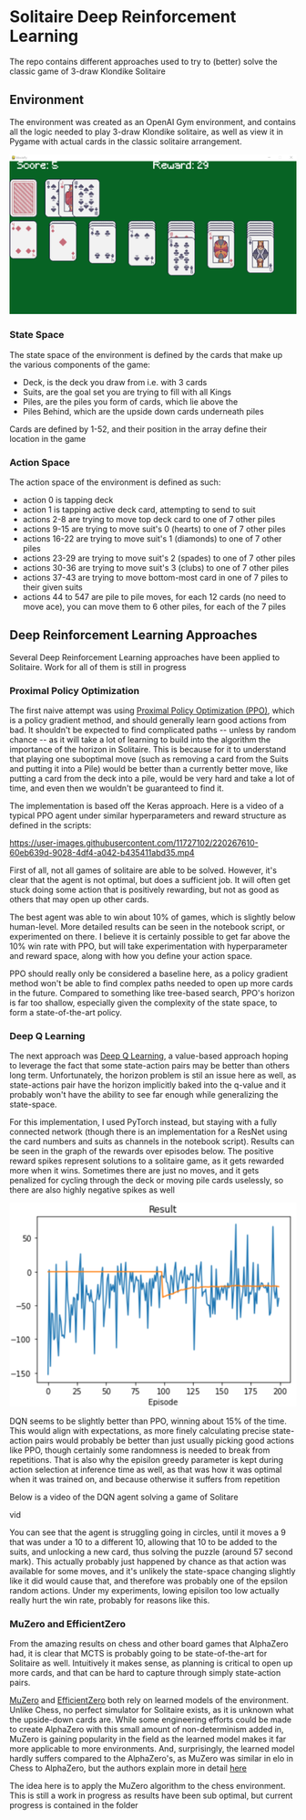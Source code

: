 # Solitaire Deep Reinforcement Learning

The repo contains different approaches used to try to (better) solve the classic game of 3-draw Klondike Solitaire

## Environment

The environment was created as an OpenAI Gym environment, and contains all the logic needed to play 3-draw Klondike solitaire, as well as view it in Pygame with actual cards in the classic solitaire arrangement.

![Solitaire Screen](/img/solitaire-screen.PNG)

### State Space

The state space of the environment is defined by the cards that make up the various components of the game:
- Deck, is the deck you draw from i.e. with 3 cards
- Suits, are the goal set you are trying to fill with all Kings
- Piles, are the piles you form of cards, which lie above the
- Piles Behind, which are the upside down cards underneath piles

Cards are defined by 1-52, and their position in the array define their location in the game

### Action Space

The action space of the environment is defined as such:

- action 0 is tapping deck
- action 1 is tapping active deck card, attempting to send to suit
- actions 2-8 are trying to move top deck card to one of 7 other piles
- actions 9-15 are trying to move suit's 0 (hearts) to one of 7 other piles
- actions 16-22 are trying to move suit's 1 (diamonds) to one of 7 other piles
- actions 23-29 are trying to move suit's 2 (spades) to one of 7 other piles
- actions 30-36 are trying to move suit's 3 (clubs) to one of 7 other piles
- actions 37-43 are trying to move bottom-most card in one of 7 piles to their given suits
- actions 44 to 547 are pile to pile moves, for each 12 cards (no need to move ace), you can move them to 6 other piles, for each of the 7 piles

## Deep Reinforcement Learning Approaches

Several Deep Reinforcement Learning approaches have been applied to Solitaire. Work for all of them is still in progress

### Proximal Policy Optimization

The first naive attempt was using [Proximal Policy Optimization (PPO)](https://arxiv.org/abs/1707.06347), which is a policy gradient method, and should generally learn good actions from bad. It shouldn't be expected to find complicated paths -- unless by random chance -- as it will take a lot of learning to build into the algorithm the importance of the horizon in Solitaire. This is because for it to understand that playing one suboptimal move (such as removing a card from the Suits and putting it into a Pile) would be better than a currently better move, like putting a card from the deck into a pile, would be very hard and take a lot of time, and even then we wouldn't be guaranteed to find it.

The implementation is based off the Keras approach. Here is a video of a typical PPO agent under similar hyperparameters and reward structure as defined in the scripts:

https://user-images.githubusercontent.com/11727102/220267610-60eb639d-9028-4df4-a042-b435411abd35.mp4


First of all, not all games of solitaire are able to be solved. However, it's clear that the agent is not optimal, but does a sufficient job. It will often get stuck doing some action that is positively rewarding, but not as good as others that may open up other cards.

The best agent was able to win about 10% of games, which is slightly below human-level. More detailed results can be seen in the notebook script, or experimented on there. I believe it is certainly possible to get far above the 10% win rate with PPO, but will take experimentation with hyperparameter and reward space, along with how you define your action space.

PPO should really only be considered a baseline here, as a policy gradient method won't be able to find complex paths needed to open up more cards in the future. Compared to something like tree-based search, PPO's horizon is far too shallow, especially given the complexity of the state space, to form a state-of-the-art policy.

### Deep Q Learning

The next approach was [Deep Q Learning](https://arxiv.org/abs/1312.5602), a value-based approach hoping to leverage the fact that some state-action pairs may be better than others long term. Unfortunately, the horizon problem is stil an issue here as well, as state-actions pair have the horizon implicitly baked into the q-value and it probably won't have the ability to see far enough while generalizing the state-space.

For this implementation, I used PyTorch instead, but staying with a fully connected network (though there is an implementation for a ResNet using the card numbers and suits as channels in the notebook script). Results can be seen in the graph of the rewards over episodes below. The positive reward spikes represent solutions to a solitaire game, as it gets rewarded more when it wins. Sometimes there are just no moves, and it gets penalized for cycling through the deck or moving pile cards uselessly, so there are also highly negative spikes as well

![DQN Results](/img/dqn-learning.PNG)

DQN seems to be slightly better than PPO, winning about 15% of the time. This would align with expectations, as more finely calculating precise state-action pairs would probably be better than just usually picking good actions like PPO, though certainly some randomness is needed to break from repetitions. That is also why the episilon greedy parameter is kept during action selection at inference time as well, as that was how it was optimal when it was trained on, and because otherwise it suffers from repetition

Below is a video of the DQN agent solving a game of Solitare

vid

You can see that the agent is struggling going in circles, until it moves a 9 that was under a 10 to a different 10, allowing that 10 to be added to the suits, and unlocking a new card, thus solving the puzzle (around 57 second mark). This actually probably just happened by chance as that action was available for some moves, and it's unlikely the state-space changing slightly like it did would cause that, and therefore was probably one of the epsilon random actions. Under my experiments, lowing episilon too low actually really hurt the win rate, probably for reasons like this.

### MuZero and EfficientZero

From the amazing results on chess and other board games that AlphaZero had, it is clear that MCTS is probably going to be state-of-the-art for Solitaire as well. Intuitively it makes sense, as planning is critical to open up more cards, and that can be hard to capture through simply state-action pairs.

[MuZero](https://arxiv.org/abs/1911.08265) and [EfficientZero](https://arxiv.org/abs/2111.00210) both rely on learned models of the environment. Unlike Chess, no perfect simulator for Solitaire exists, as it is unknown what the upside-down cards are. While some engineering efforts could be made to create AlphaZero with this small amount of non-determinism added in, MuZero is gaining popularity in the field as the learned model makes it far more applicable to more environments. And, surprisingly, the learned model hardly suffers compared to the AlphaZero's, as MuZero was similar in elo in Chess to AlphaZero, but the authors explain more in detail [here](https://arxiv.org/abs/1911.08265)

The idea here is to apply the MuZero algorithm to the chess environment. This is still a work in progress as results have been sub optimal, but current progress is contained in the folder